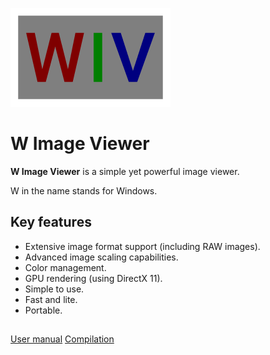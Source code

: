 ![](logo.png)

# W Image Viewer

**W Image Viewer** is a simple yet powerful image viewer.

W in the name stands for Windows.

## Key features

- Extensive image format support (including RAW images).
- Advanced image scaling capabilities.
- Color management.
- GPU rendering (using DirectX 11).
- Simple to use.
- Fast and lite.
- Portable.

## 

[User manual](MANUAL.md)
[Compilation](COMPILE.md)